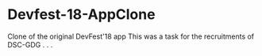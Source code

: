 # Devfest-18-AppClone
Clone of the original DevFest'18 app
This was a task for the recruitments of DSC-GDG
.
.
.
